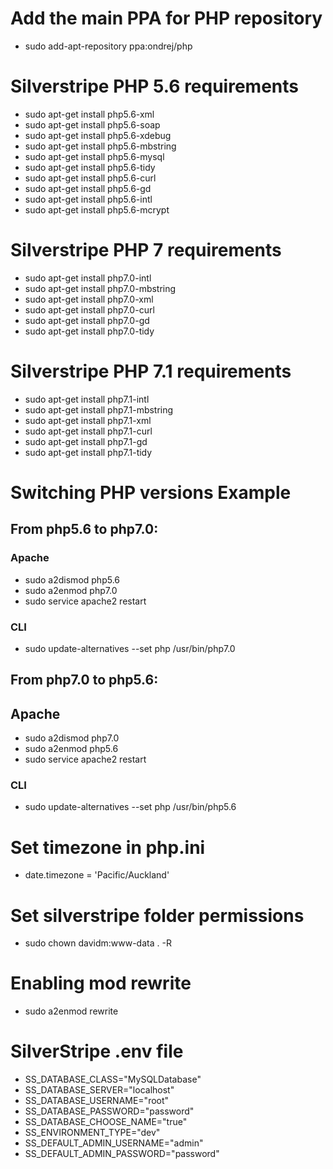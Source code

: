 # Add the main PPA for PHP repository
- sudo add-apt-repository ppa:ondrej/php

# Silverstripe PHP 5.6 requirements

- sudo apt-get install php5.6-xml
- sudo apt-get install php5.6-soap
- sudo apt-get install php5.6-xdebug
- sudo apt-get install php5.6-mbstring
- sudo apt-get install php5.6-mysql
- sudo apt-get install php5.6-tidy
- sudo apt-get install php5.6-curl
- sudo apt-get install php5.6-gd
- sudo apt-get install php5.6-intl
- sudo apt-get install php5.6-mcrypt

# Silverstripe PHP 7 requirements

- sudo apt-get install php7.0-intl
- sudo apt-get install php7.0-mbstring
- sudo apt-get install php7.0-xml
- sudo apt-get install php7.0-curl
- sudo apt-get install php7.0-gd
- sudo apt-get install php7.0-tidy

# Silverstripe PHP 7.1 requirements

- sudo apt-get install php7.1-intl
- sudo apt-get install php7.1-mbstring
- sudo apt-get install php7.1-xml
- sudo apt-get install php7.1-curl
- sudo apt-get install php7.1-gd
- sudo apt-get install php7.1-tidy

# Switching PHP versions Example

## From php5.6 to php7.0:

### Apache
- sudo a2dismod php5.6
- sudo a2enmod php7.0
- sudo service apache2 restart
### CLI
- sudo update-alternatives --set php /usr/bin/php7.0

## From php7.0 to php5.6:

## Apache
- sudo a2dismod php7.0
- sudo a2enmod php5.6
- sudo service apache2 restart
### CLI
- sudo update-alternatives --set php /usr/bin/php5.6

# Set timezone in php.ini
- date.timezone = 'Pacific/Auckland'

# Set silverstripe folder permissions
- sudo chown davidm:www-data . -R

# Enabling mod rewrite
- sudo a2enmod rewrite

# SilverStripe .env file
- SS_DATABASE_CLASS="MySQLDatabase"
- SS_DATABASE_SERVER="localhost"
- SS_DATABASE_USERNAME="root"
- SS_DATABASE_PASSWORD="password"
- SS_DATABASE_CHOOSE_NAME="true"
- SS_ENVIRONMENT_TYPE="dev"
- SS_DEFAULT_ADMIN_USERNAME="admin"
- SS_DEFAULT_ADMIN_PASSWORD="password"
